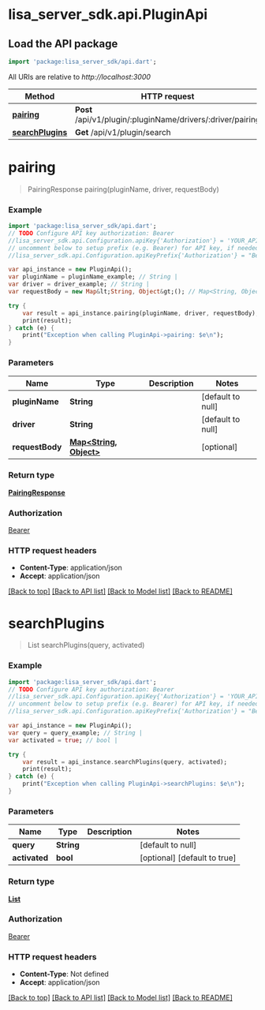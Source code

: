 # lisa_server_sdk.api.PluginApi

## Load the API package
```dart
import 'package:lisa_server_sdk/api.dart';
```

All URIs are relative to *http://localhost:3000*

Method | HTTP request | Description
------------- | ------------- | -------------
[**pairing**](PluginApi.md#pairing) | **Post** /api/v1/plugin/:pluginName/drivers/:driver/pairing | 
[**searchPlugins**](PluginApi.md#searchPlugins) | **Get** /api/v1/plugin/search | 


# **pairing**
> PairingResponse pairing(pluginName, driver, requestBody)



### Example 
```dart
import 'package:lisa_server_sdk/api.dart';
// TODO Configure API key authorization: Bearer
//lisa_server_sdk.api.Configuration.apiKey{'Authorization'} = 'YOUR_API_KEY';
// uncomment below to setup prefix (e.g. Bearer) for API key, if needed
//lisa_server_sdk.api.Configuration.apiKeyPrefix{'Authorization'} = "Bearer";

var api_instance = new PluginApi();
var pluginName = pluginName_example; // String | 
var driver = driver_example; // String | 
var requestBody = new Map&lt;String, Object&gt;(); // Map<String, Object> | 

try { 
    var result = api_instance.pairing(pluginName, driver, requestBody);
    print(result);
} catch (e) {
    print("Exception when calling PluginApi->pairing: $e\n");
}
```

### Parameters

Name | Type | Description  | Notes
------------- | ------------- | ------------- | -------------
 **pluginName** | **String**|  | [default to null]
 **driver** | **String**|  | [default to null]
 **requestBody** | [**Map&lt;String, Object&gt;**](Object.md)|  | [optional] 

### Return type

[**PairingResponse**](PairingResponse.md)

### Authorization

[Bearer](../README.md#Bearer)

### HTTP request headers

 - **Content-Type**: application/json
 - **Accept**: application/json

[[Back to top]](#) [[Back to API list]](../README.md#documentation-for-api-endpoints) [[Back to Model list]](../README.md#documentation-for-models) [[Back to README]](../README.md)

# **searchPlugins**
> List<Plugin> searchPlugins(query, activated)



### Example 
```dart
import 'package:lisa_server_sdk/api.dart';
// TODO Configure API key authorization: Bearer
//lisa_server_sdk.api.Configuration.apiKey{'Authorization'} = 'YOUR_API_KEY';
// uncomment below to setup prefix (e.g. Bearer) for API key, if needed
//lisa_server_sdk.api.Configuration.apiKeyPrefix{'Authorization'} = "Bearer";

var api_instance = new PluginApi();
var query = query_example; // String | 
var activated = true; // bool | 

try { 
    var result = api_instance.searchPlugins(query, activated);
    print(result);
} catch (e) {
    print("Exception when calling PluginApi->searchPlugins: $e\n");
}
```

### Parameters

Name | Type | Description  | Notes
------------- | ------------- | ------------- | -------------
 **query** | **String**|  | [default to null]
 **activated** | **bool**|  | [optional] [default to true]

### Return type

[**List<Plugin>**](Plugin.md)

### Authorization

[Bearer](../README.md#Bearer)

### HTTP request headers

 - **Content-Type**: Not defined
 - **Accept**: application/json

[[Back to top]](#) [[Back to API list]](../README.md#documentation-for-api-endpoints) [[Back to Model list]](../README.md#documentation-for-models) [[Back to README]](../README.md)

